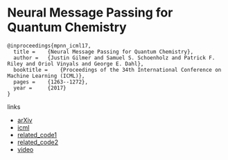 # Neural Message Passing for Quantum Chemistry
```
@inproceedings{mpnn_icml17,
  title = 	 {Neural Message Passing for Quantum Chemistry},
  author = 	 {Justin Gilmer and Samuel S. Schoenholz and Patrick F. Riley and Oriol Vinyals and George E. Dahl},
  booktitle = 	 {Proceedings of the 34th International Conference on Machine Learning (ICML)},
  pages = 	 {1263--1272},
  year = 	 {2017}
}
```

links
- [arXiv](https://arxiv.org/abs/1704.01212)
- [icml](https://icml.cc/Conferences/2017/Schedule?showEvent=529)
- [related_code1](https://github.com/priba/nmp_qc)
- [related_code2](https://github.com/pfnet-research/chainer-chemistry)
- [video](https://vimeo.com/238221016)
